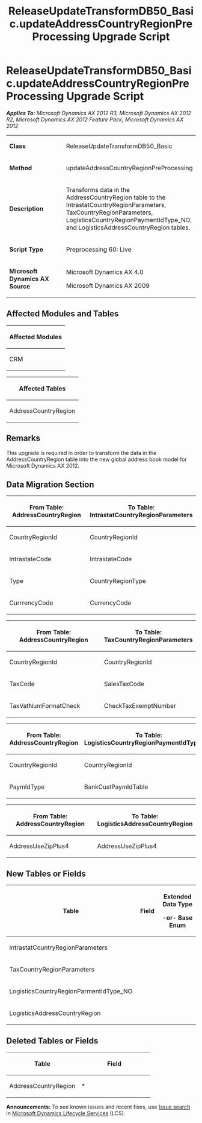 ﻿---
title: ReleaseUpdateTransformDB50_Basic.updateAddressCountryRegionPreProcessing Upgrade Script
TOCTitle: ReleaseUpdateTransformDB50_Basic.updateAddressCountryRegionPreProcessing Upgrade Script
ms:assetid: 0b774900-3c1d-e64e-9155-bb8cb71c4eac
ms:mtpsurl: https://msdn.microsoft.com/en-us/library/JJ735649(v=AX.60)
ms:contentKeyID: 49706560
ms.date: 05/18/2015
mtps_version: v=AX.60
---

# ReleaseUpdateTransformDB50\_Basic.updateAddressCountryRegionPreProcessing Upgrade Script 


_**Applies To:** Microsoft Dynamics AX 2012 R3, Microsoft Dynamics AX 2012 R2, Microsoft Dynamics AX 2012 Feature Pack, Microsoft Dynamics AX 2012_

<table>
<colgroup>
<col style="width: 50%" />
<col style="width: 50%" />
</colgroup>
<tbody>
<tr class="odd">
<td><p><strong>Class</strong></p></td>
<td><p>ReleaseUpdateTransformDB50_Basic</p></td>
</tr>
<tr class="even">
<td><p><strong>Method</strong></p></td>
<td><p>updateAddressCountryRegionPreProcessing</p></td>
</tr>
<tr class="odd">
<td><p><strong>Description</strong></p></td>
<td><p>Transforms data in the AddressCountryRegion table to the IntrastatCountryRegionParameters, TaxCountryRegionParameters, LogisticsCountryRegionPaymentIdType_NO, and LogisticsAddressCountryRegion tables.</p></td>
</tr>
<tr class="even">
<td><p><strong>Script Type</strong></p></td>
<td><p>Preprocessing 60: Live</p></td>
</tr>
<tr class="odd">
<td><p><strong>Microsoft Dynamics AX Source</strong></p></td>
<td><p>Microsoft Dynamics AX 4.0</p>
<p>Microsoft Dynamics AX 2009</p></td>
</tr>
</tbody>
</table>


## Affected Modules and Tables

<table>
<colgroup>
<col style="width: 100%" />
</colgroup>
<thead>
<tr class="header">
<th><p>Affected Modules</p></th>
</tr>
</thead>
<tbody>
<tr class="odd">
<td><p>CRM</p></td>
</tr>
</tbody>
</table>


<table>
<colgroup>
<col style="width: 100%" />
</colgroup>
<thead>
<tr class="header">
<th><p>Affected Tables</p></th>
</tr>
</thead>
<tbody>
<tr class="odd">
<td><p>AddressCountryRegion</p></td>
</tr>
</tbody>
</table>


## Remarks

This upgrade is required in order to transform the data in the AddressCountryRegion table into the new global address book model for Microsoft Dynamics AX 2012.

## Data Migration Section

<table>
<colgroup>
<col style="width: 50%" />
<col style="width: 50%" />
</colgroup>
<thead>
<tr class="header">
<th><p>From Table: AddressCountryRegion</p></th>
<th><p>To Table: IntrastatCountryRegionParameters</p></th>
</tr>
</thead>
<tbody>
<tr class="odd">
<td><p>CountryRegionId</p></td>
<td><p>CountryRegionId</p></td>
</tr>
<tr class="even">
<td><p>IntrastateCode</p></td>
<td><p>IntrastateCode</p></td>
</tr>
<tr class="odd">
<td><p>Type</p></td>
<td><p>CountryRegionType</p></td>
</tr>
<tr class="even">
<td><p>CurrrencyCode</p></td>
<td><p>CurrencyCode</p></td>
</tr>
</tbody>
</table>


<table>
<colgroup>
<col style="width: 50%" />
<col style="width: 50%" />
</colgroup>
<thead>
<tr class="header">
<th><p>From Table: AddressCountryRegion</p></th>
<th><p>To Table: TaxCountryRegionParameters</p></th>
</tr>
</thead>
<tbody>
<tr class="odd">
<td><p>CountryRegionId</p></td>
<td><p>CountryRegionId</p></td>
</tr>
<tr class="even">
<td><p>TaxCode</p></td>
<td><p>SalesTaxCode</p></td>
</tr>
<tr class="odd">
<td><p>TaxVatNumFormatCheck</p></td>
<td><p>CheckTaxExemptNumber</p></td>
</tr>
</tbody>
</table>


<table>
<colgroup>
<col style="width: 50%" />
<col style="width: 50%" />
</colgroup>
<thead>
<tr class="header">
<th><p>From Table: AddressCountryRegion</p></th>
<th><p>To Table: LogisticsCountryRegionPaymentIdType_NO</p></th>
</tr>
</thead>
<tbody>
<tr class="odd">
<td><p>CountryRegionId</p></td>
<td><p>CountryRegionId</p></td>
</tr>
<tr class="even">
<td><p>PaymIdType</p></td>
<td><p>BankCustPaymIdTable</p></td>
</tr>
</tbody>
</table>


<table>
<colgroup>
<col style="width: 50%" />
<col style="width: 50%" />
</colgroup>
<thead>
<tr class="header">
<th><p>From Table: AddressCountryRegion</p></th>
<th><p>To Table: LogisticsAddressCountryRegion</p></th>
</tr>
</thead>
<tbody>
<tr class="odd">
<td><p>AddressUseZipPlus4</p></td>
<td><p>AddressUseZipPlus4</p></td>
</tr>
</tbody>
</table>


## New Tables or Fields

<table>
<colgroup>
<col style="width: 33%" />
<col style="width: 33%" />
<col style="width: 33%" />
</colgroup>
<thead>
<tr class="header">
<th><p>Table</p></th>
<th><p>Field</p></th>
<th><p>Extended Data Type</p>
<p>-or- Base Enum</p></th>
</tr>
</thead>
<tbody>
<tr class="odd">
<td><p>IntrastatCountryRegionParameters</p></td>
<td><p></p></td>
<td><p></p></td>
</tr>
<tr class="even">
<td><p>TaxCountryRegionParameters</p></td>
<td><p></p></td>
<td><p></p></td>
</tr>
<tr class="odd">
<td><p>LogisticsCountryRegionParmentIdType_NO</p></td>
<td><p></p></td>
<td><p></p></td>
</tr>
<tr class="even">
<td><p>LogisticsAddressCountryRegion</p></td>
<td><p></p></td>
<td><p></p></td>
</tr>
</tbody>
</table>


## Deleted Tables or Fields

<table>
<colgroup>
<col style="width: 50%" />
<col style="width: 50%" />
</colgroup>
<thead>
<tr class="header">
<th><p>Table</p></th>
<th><p>Field</p></th>
</tr>
</thead>
<tbody>
<tr class="odd">
<td><p>AddressCountryRegion</p></td>
<td><p>*</p></td>
</tr>
</tbody>
</table>

  
**Announcements:** To see known issues and recent fixes, use [Issue search](http://go.microsoft.com/fwlink/?linkid=389258) in [Microsoft Dynamics Lifecycle Services](http://go.microsoft.com/fwlink/?linkid=306505) (LCS).

